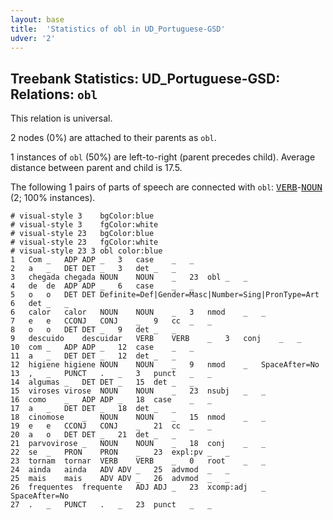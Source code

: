 ```yaml
---
layout: base
title:  'Statistics of obl in UD_Portuguese-GSD'
udver: '2'
---
```


## Treebank Statistics: UD_Portuguese-GSD: Relations: `obl`

This relation is universal.

2 nodes (0%) are attached to their parents as `obl`.

1 instances of `obl` (50%) are left-to-right (parent precedes child).
Average distance between parent and child is 17.5.

The following 1 pairs of parts of speech are connected with `obl`: <tt><a href="pt_gsd-pos-VERB.html">VERB</a></tt>-<tt><a href="pt_gsd-pos-NOUN.html">NOUN</a></tt> (2; 100% instances).


~~~ conllu
# visual-style 3	bgColor:blue
# visual-style 3	fgColor:white
# visual-style 23	bgColor:blue
# visual-style 23	fgColor:white
# visual-style 23 3 obl	color:blue
1	Com	_	ADP	ADP	_	3	case	_	_
2	a	_	DET	DET	_	3	det	_	_
3	chegada	chegada	NOUN	NOUN	_	23	obl	_	_
4	de	de	ADP	ADP	_	6	case	_	_
5	o	o	DET	DET	Definite=Def|Gender=Masc|Number=Sing|PronType=Art	6	det	_	_
6	calor	calor	NOUN	NOUN	_	3	nmod	_	_
7	e	e	CCONJ	CONJ	_	9	cc	_	_
8	o	o	DET	DET	_	9	det	_	_
9	descuido	descuidar	VERB	VERB	_	3	conj	_	_
10	com	_	ADP	ADP	_	12	case	_	_
11	a	_	DET	DET	_	12	det	_	_
12	higiene	higiene	NOUN	NOUN	_	9	nmod	_	SpaceAfter=No
13	,	_	PUNCT	.	_	3	punct	_	_
14	algumas	_	DET	DET	_	15	det	_	_
15	viroses	virose	NOUN	NOUN	_	23	nsubj	_	_
16	como	_	ADP	ADP	_	18	case	_	_
17	a	_	DET	DET	_	18	det	_	_
18	cinomose	_	NOUN	NOUN	_	15	nmod	_	_
19	e	e	CCONJ	CONJ	_	21	cc	_	_
20	a	o	DET	DET	_	21	det	_	_
21	parvovirose	_	NOUN	NOUN	_	18	conj	_	_
22	se	_	PRON	PRON	_	23	expl:pv	_	_
23	tornam	tornar	VERB	VERB	_	0	root	_	_
24	ainda	ainda	ADV	ADV	_	25	advmod	_	_
25	mais	mais	ADV	ADV	_	26	advmod	_	_
26	frequentes	frequente	ADJ	ADJ	_	23	xcomp:adj	_	SpaceAfter=No
27	.	_	PUNCT	.	_	23	punct	_	_

~~~


